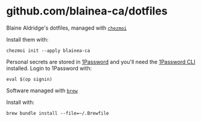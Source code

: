 # github.com/blainea-ca/dotfiles

Blaine Aldridge's dotfiles, managed with [`chezmoi`](https://www.chezmoi.io)

Install them with:

    chezmoi init --apply blainea-ca

Personal secrets are stored in [1Password](https://1password.com) and you'll
need the [1Password CLI](https://developer.1password.com/docs/cli/) installed.
Login to 1Password with:

    eval $(op signin)

Software managed with [`brew`](https://brew.sh)

Install with:

    brew bundle install --file=~/.Brewfile
